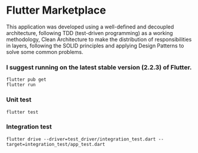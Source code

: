 # Flutter Marketplace

This application was developed using a well-defined and decoupled architecture, following TDD (test-driven programming) as a working methodology, Clean Architecture to make the distribution of responsibilities in layers, following the SOLID principles and applying Design Patterns to solve some common problems.

### I suggest running on the latest stable version (2.2.3) of Flutter.  

```
flutter pub get
flutter run
```
### Unit test

```
flutter test
```

### Integration test

```
flutter drive --driver=test_driver/integration_test.dart --target=integration_test/app_test.dart
```
